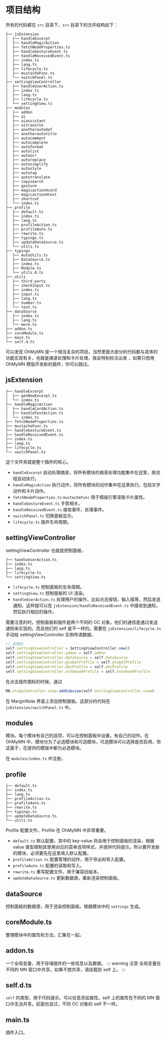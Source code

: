 # 项目结构
所有的代码都在 `src` 目录下，`src` 目录下的文件结构如下：
```
├── jsExtension
│  ├── handleExcerpt
│  ├── handleMagicAction
│  ├── fetchNodeProperties.ts
│  ├── handleGestureEvent.ts
│  ├── handleReceivedEvent.ts
│  ├── index.ts
│  ├── lang.ts
│  ├── lifecycle.ts
│  ├── mustacheFunc.ts
│  └── switchPanel.ts
├── settingViewController
│  ├── handleUserAction.ts
│  ├── index.ts
│  ├── lang.ts
│  ├── lifecycle.ts
│  └── settingView.ts
├── modules
│  ├── addon
│  ├── ai
│  ├── aiassistant
│  ├── aitranslte
│  ├── anotherautodef
│  ├── anotherautotitle
│  ├── autocomment
│  ├── autocomplete
│  ├── autoformat
│  ├── autolist
│  ├── autoocr
│  ├── autoreplace
│  ├── autosimplify
│  ├── autostyle
│  ├── autotag
│  ├── autotranslate
│  ├── copysearch
│  ├── gesture
│  ├── magicaction4card
│  ├── magicaction4text
│  ├── shortcut
│  └── index.ts
├── profile
│  ├── default.ts
│  ├── index.ts
│  ├── lang.ts
│  ├── profileAction.ts
│  ├── profileAuto.ts
│  ├── rewrite.ts
│  ├── typings.ts
│  ├── updateDataSource.ts
│  └── utils.ts
├── typings
│  ├── AutoUtils.ts
│  ├── DataSource.ts
│  ├── index.ts
│  ├── Module.ts
│  └── utils.d.ts
├── utils
│  ├── third party
│  ├── checkInput.ts
│  ├── index.ts
│  ├── input.ts
│  ├── lang.ts
│  ├── number.ts
│  └── text.ts
├── dataSource
│  ├── index.ts
│  ├── lang.ts
│  └── more.ts
├── addon.ts
├── coreModule.ts
├── main.ts
└── self.d.ts
```
可以发现 OhMyMN 是一个相当复杂的项目。当然里面大部分的代码都与具体的功能实现有关，也就是摘录处理和卡片处理，我会特别标注出来 <Badge type="warning" text="just ohmymn addon" />，如果只想用 OhMyMN 模版开发新的插件，你可以跳过。

## jsExtension
```
├── handleExcerpt
│  ├── genNewExcerpt.ts
│  └── index.ts
├── handleMagicAction
│  ├── handleCardAction.ts
│  ├── handleTextAction.ts
│  └── index.ts
├── fetchNodeProperties.ts
├── mustacheFunc.ts
├── handleGestureEvent.ts
├── handleReceivedEvent.ts
├── index.ts
├── lang.ts
├── lifecycle.ts
└── switchPanel.ts
```

这个文件夹就是整个插件的核心。
- `handleExcerpt` 自动处理摘录，将所有模块的摘录处理功能集中在这里，按流程自动执行。
- `handleMagicAction` 执行动作，将所有模块的动作集中在这里执行。包括文字动作和卡片动作。
- `fetchNodeProperties.ts` `mustacheFunc` 用于模版引擎读取卡片属性。<Badge type="warning" text="just ohmymn addon" />
- `handleGestureEvent.ts` 手势相关。<Badge type="warning" text="just ohmymn addon" />
- `handleReceivedEvent.ts` 接收事件，处理事件。
- `switchPanel.ts` 切换面板显示。
- `lifecycle.ts` 插件生命周期。

## settingViewController
settingViewController 也就是控制面板，
```
├── handleUserAction.ts
├── index.ts
├── lang.ts
├── lifecycle.ts
└── settingView.ts
```

- `lifecycle.ts` 控制面板的生命周期。
- `settingView.ts` 控制面板的 UI 渲染。
- `handleUserAction.ts` 处理用户的操作，比如点击按钮，输入框等，然后发送通知，这样就可以在 `jsExtension/handleReceivedEvent.ts` 中接收到通知，然后执行相应的操作。

需要注意的时，控制面板和插件是两个不同的 OC 对象，他们的通信是通过发送通知来实现的。而且他们的 self 是不一样的。需要在 `jsExtension/lifecycle.ts` 手动给 settingViewController 实例传递数据。

```ts
// 实例化
self.settingViewController = SettingViewController.new()
self.settingViewController.addon = self.addon
self.settingViewController.dataSource = self.dataSource
self.settingViewController.globalProfile = self.globalProfile
self.settingViewController.docProfile = self.docProfile
self.settingViewController.notebookProfile = self.notebookProfile
```

在点击插件图标的时候，通过
```ts
MN.studyController.view.addSubview(self.settingViewController.view)
```
在 MarginNote 界面上添加控制面板。这部分的代码在 `jsExtension/switchPanel.ts` 中。

## modules
模块。每个模块有自己的选项，可以在控制面板中设置，有自己的动作。在 OhMyMN 中，模块分为了必选模块和可选模块，可选模块可以选择是否启用，但这属于<Badge type="warning" text="just ohmymn addon" />，在提供的模版中都为必选模块。

在 `modules/index.ts` 中注册。
## profile
```
├── default.ts
├── index.ts
├── lang.ts
├── profileAction.ts
├── profileAuto.ts
├── rewrite.ts
├── typings.ts
├── updateDataSource.ts
└── utils.ts
```
Profile 配置文件。Profile 在 OhMyMN 中非常重要。
- `default.ts` 默认配置，其中的 key-value 将会用于控制面板的渲染，根据 value 类型限制其使用对应的菜单选项样式，并提供代码提示。所以要开发新的模块，必须要先在这里填入默认配置。
- `profileAction.ts` 配置管理的动作，用于导出和导入配置。
- `profileAuto.ts` 配置的读取和写入。
- `rewrite.ts` 重写配置文件，用于兼容旧版本。
- `updateDataSource.ts` 更新数据源，重新渲染控制面板。

## dataSource
控制面板的数据源，用于渲染控制面板。根据模块中的 `settings` 生成。
## coreModule.ts
整理模块中的属性和方法，汇集在一起。
## addon.ts
一个全局变量，用于存储插件的一些信息以及数据。
::: warning 注意
全局变量在不同的 MN 窗口中共享。如果不想共享，请挂载到 self 上。
:::
## self.d.ts
`self` 的类型，用于代码提示。可以任意添加属性。self 上的属性在不同的 MN 窗口中无法共享。前面也说过，不同 OC 对象的 self 不一样。
## main.ts
插件入口。